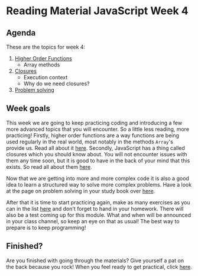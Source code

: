 # Reading Material JavaScript Week 4

## Agenda

These are the topics for week 4:

1. [Higher Order Functions](https://study.hackyourfuture.net/#/javascript/higher-order-functions)
   - Array methods
2. [Closures](https://study.hackyourfuture.net/#/javascript/closures)
   - Execution context
   - Why do we need closures?
3. [Problem solving](https://study.hackyourfuture.net/#/programming/problem-solving-process)

## Week goals

This week we are going to keep practicing coding and introducing a few more advanced topics that you will encounter. So a little less reading, more practicing! Firstly, higher order functions are a way functions are being used regularly in the real world, most notably in the methods `Array`'s provide us. Read all about it [here](https://study.hackyourfuture.net/#/javascript/higher-order-functions). Secondly, JavaScript has a thing called closures which you should know about. You will not encounter issues with them any time soon, but it is good to have in the back of your mind that this exists. So read all about them [here](https://study.hackyourfuture.net/#/javascript/closures).

Now that we are getting into more and more complex code it is also a good idea to learn a structured way to solve more complex problems. Have a look at the page on problem solving in your study book over [here](https://study.hackyourfuture.net/#/programming/problem-solving-process).

After that it is time to start practicing again, make as many exercises as you can in the list [here](./MAKEME.md) and don't forget to hand in your homework. There will also be a test coming up for this module. What and when will be announced in your class channel, so keep an eye on that as usual! The best way to prepare is to keep programming!

## Finished?

Are you finished with going through the materials? Give yourself a pat on the back because you rock! When you feel ready to get practical, click [here](./MAKEME.md).
